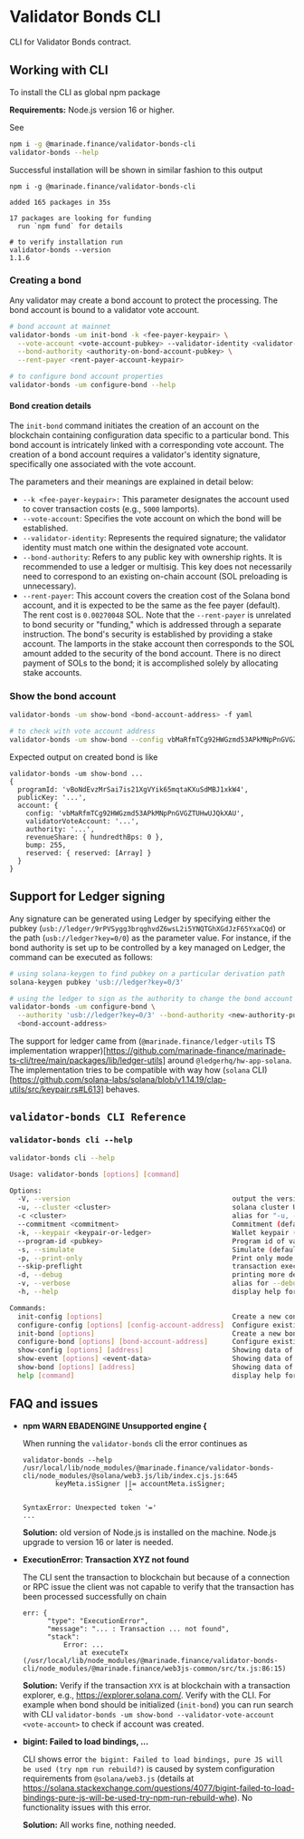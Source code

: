 # Validator Bonds CLI

CLI for Validator Bonds contract.

## Working with CLI

To install the CLI as global npm package

**Requirements:** Node.js version 16 or higher.

See

```bash
npm i -g @marinade.finance/validator-bonds-cli
validator-bonds --help
```

Successful installation will be shown in similar fashion to this output

```
npm i -g @marinade.finance/validator-bonds-cli

added 165 packages in 35s

17 packages are looking for funding
  run `npm fund` for details

# to verify installation run
validator-bonds --version
1.1.6
```

### Creating a bond

Any validator may create a bond account to protect the processing.
The bond account is bound to a validator vote account.

```sh
# bond account at mainnet
validator-bonds -um init-bond -k <fee-payer-keypair> \
  --vote-account <vote-account-pubkey> --validator-identity <validator-identity-keypair> \
  --bond-authority <authority-on-bond-account-pubkey> \
  --rent-payer <rent-payer-account-keypair>

# to configure bond account properties
validator-bonds -um configure-bond --help
```

#### Bond creation details

The `init-bond` command initiates the creation of an account on the blockchain containing configuration data specific to a particular bond. This bond account is intricately linked with a corresponding vote account. The creation of a bond account requires a validator's identity signature, specifically one associated with the vote account.

The parameters and their meanings are explained in detail below:

* `--k <fee-payer-keypair>:` This parameter designates the account used to cover transaction costs (e.g., `5000` lamports).
* `--vote-account`: Specifies the vote account on which the bond will be established.
* `--validator-identity`: Represents the required signature; the validator identity must match one within the designated vote account.
* `--bond-authority`: Refers to any public key with ownership rights. It is recommended to use a ledger or multisig. This key does not necessarily need to correspond to an existing on-chain account (SOL preloading is unnecessary).
* `--rent-payer`: This account covers the creation cost of the Solana bond account, and it is expected to be the same as the fee payer (default).
   The rent cost is `0.00270048` SOL. Note that the `--rent-payer` is unrelated to bond security or "funding," which is addressed through a separate instruction. The bond's security is established by providing a stake account. The lamports in the stake account then corresponds to the SOL amount added to the security of the bond account. There is no direct payment of SOLs to the bond; it is accomplished solely by allocating stake accounts.

### Show the bond account

```sh
validator-bonds -um show-bond <bond-account-address> -f yaml

# to check with vote account address
validator-bonds -um show-bond --config vbMaRfmTCg92HWGzmd53APkMNpPnGVGZTUHwUJQkXAU --validator-vote-account <vote-account-address>
```

Expected output on created bond is like

```
validator-bonds -um show-bond ...
{
  programId: 'vBoNdEvzMrSai7is21XgVYik65mqtaKXuSdMBJ1xkW4',
  publicKey: '...',
  account: {
    config: 'vbMaRfmTCg92HWGzmd53APkMNpPnGVGZTUHwUJQkXAU',
    validatorVoteAccount: '...',
    authority: '...',
    revenueShare: { hundredthBps: 0 },
    bump: 255,
    reserved: { reserved: [Array] }
  }
}
```


## Support for Ledger signing
Any signature can be generated using Ledger by specifying either the pubkey 
(`usb://ledger/9rPVSygg3brqghvdZ6wsL2i5YNQTGhXGdJzF65YxaCQd`) or the path (`usb://ledger?key=0/0`)
as the parameter value.
For instance, if the bond authority is set up to be controlled by a key managed on Ledger, the command can be executed as follows:

```sh
# using solana-keygen to find pubkey on a particular derivation path
solana-keygen pubkey 'usb://ledger?key=0/3'

# using the ledger to sign as the authority to change the bond account configuration
validator-bonds -um configure-bond \
  --authority 'usb://ledger?key=0/3' --bond-authority <new-authority-pubkey> \
  <bond-account-address>
```

The support for ledger came from (`@marinade.finance/ledger-utils` TS implementation wrapper)[https://github.com/marinade-finance/marinade-ts-cli/tree/main/packages/lib/ledger-utils] around `@ledgerhq/hw-app-solana`. The implementation tries to be compatible with way how (`solana` CLI)[https://github.com/solana-labs/solana/blob/v1.14.19/clap-utils/src/keypair.rs#L613] behaves.




## `validator-bonds CLI Reference`

### `validator-bonds cli --help`
```sh
validator-bonds cli --help

Usage: validator-bonds [options] [command]

Options:
  -V, --version                                        output the version number
  -u, --cluster <cluster>                              solana cluster URL, accepts shortcuts (d/devnet, m/mainnet) (default: "http://127.0.0.1:8899")
  -c <cluster>                                         alias for "-u, --cluster"
  --commitment <commitment>                            Commitment (default: "confirmed")
  -k, --keypair <keypair-or-ledger>                    Wallet keypair (path or ledger url in format usb://ledger/[<pubkey>][?key=<derivedPath>]). Wallet keypair is used to pay for the transaction fees and as default value for signers. (default: ~/.config/solana/id.json)
  --program-id <pubkey>                                Program id of validator bonds contract (default: vBoNdEvzMrSai7is21XgVYik65mqtaKXuSdMBJ1xkW4)
  -s, --simulate                                       Simulate (default: false)
  -p, --print-only                                     Print only mode, no execution, instructions are printed in base64 to output. This can be used for placing the admin commands to SPL Governance UI by hand. (default: false)
  --skip-preflight                                     transaction execution flag "skip-preflight", see https://solanacookbook.com/guides/retrying-transactions.html#the-cost-of-skipping-preflight (default: false)
  -d, --debug                                          printing more detailed information of the CLI execution (default: false)
  -v, --verbose                                        alias for --debug (default: false)
  -h, --help                                           display help for command

Commands:
  init-config [options]                                Create a new config account.
  configure-config [options] [config-account-address]  Configure existing config account.
  init-bond [options]                                  Create a new bond account.
  configure-bond [options] [bond-account-address]      Configure existing bond account.
  show-config [options] [address]                      Showing data of config account(s)
  show-event [options] <event-data>                    Showing data of anchor event
  show-bond [options] [address]                        Showing data of bond account(s)
  help [command]                                       display help for command
```

## FAQ and issues

* **npm WARN EBADENGINE Unsupported engine {**

  When running the `validator-bonds` cli the error continues as
  ```
  validator-bonds --help
  /usr/local/lib/node_modules/@marinade.finance/validator-bonds-cli/node_modules/@solana/web3.js/lib/index.cjs.js:645
          keyMeta.isSigner ||= accountMeta.isSigner;
                            ^

  SyntaxError: Unexpected token '='
  ...
  ```

  **Solution:** old version of Node.js is installed on the machine. Node.js upgrade to version 16 or later is needed.

* **ExecutionError: Transaction XYZ not found**

  The CLI sent the transaction to blockchain but because of a connection
  or RPC issue the client was not capable to verify that the transaction
  has been processed successfully on chain

  ```
  err: {
        "type": "ExecutionError",
        "message": "... : Transaction ... not found",
        "stack":
            Error: ...
                at executeTx (/usr/local/lib/node_modules/@marinade.finance/validator-bonds-cli/node_modules/@marinade.finance/web3js-common/src/tx.js:86:15)
  ```

  **Solution:** Verify if the transaction `XYX` is at blockchain with a transaction explorer,
  e.g., https://explorer.solana.com/.
  Verify with the CLI. For example when bond should be initialized (`init-bond`)
  you can run search with CLI `validator-bonds -um show-bond --validator-vote-account <vote-account>`
  to check if account was created.

* **bigint: Failed to load bindings, ...**

  CLI shows error `the bigint: Failed to load bindings, pure JS will be used (try npm run rebuild?)`
  is caused by system configuration requirements from `@solana/web3.js` (details at https://solana.stackexchange.com/questions/4077/bigint-failed-to-load-bindings-pure-js-will-be-used-try-npm-run-rebuild-whe). No functionality issues with this error.

  **Solution:** All works fine, nothing needed.
